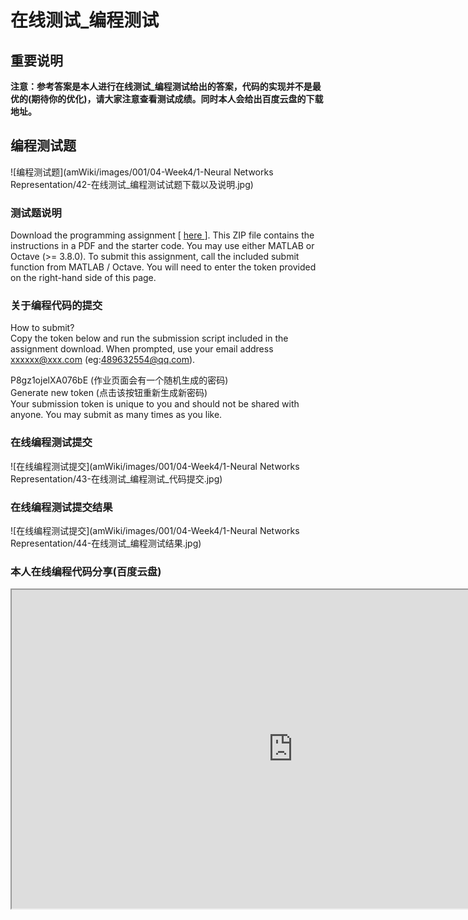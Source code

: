 # 在线测试_编程测试
## 重要说明
**注意：参考答案是本人进行在线测试_编程测试给出的答案，代码的实现并不是最优的(期待你的优化)，请大家注意查看测试成绩。同时本人会给出百度云盘的下载地址。**  
## 编程测试题
![编程测试题](amWiki/images/001/04-Week4/1-Neural Networks Representation/42-在线测试_编程测试试题下载以及说明.jpg)
### 测试题说明
Download the programming assignment [ [here ](https://s3.amazonaws.com/spark-public/ml/exercises/on-demand/machine-learning-ex3.zip) ]. This ZIP file contains the instructions in a PDF and the starter code. You may use either MATLAB or Octave (>= 3.8.0). To submit this assignment, call the included submit function from MATLAB / Octave. You will need to enter the token provided on the right-hand side of this page.
### 关于编程代码的提交
How to submit?  
Copy the token below and run the submission script included in the assignment download. When prompted, use your email address xxxxxx@xxx.com (eg:489632554@qq.com).   

P8gz1ojelXA076bE  (作业页面会有一个随机生成的密码)  
Generate new token  (点击该按钮重新生成新密码)  
Your submission token is unique to you and should not be shared with anyone. You may submit as many times as you like.  
### 在线编程测试提交
![在线编程测试提交](amWiki/images/001/04-Week4/1-Neural Networks Representation/43-在线测试_编程测试_代码提交.jpg)
### 在线编程测试提交结果
![在线编程测试提交](amWiki/images/001/04-Week4/1-Neural Networks Representation/44-在线测试_编程测试结果.jpg)
### 本人在线编程代码分享(百度云盘)
<iframe height=510 width=900 src="http://pan.baidu.com/s/1i5DrwEh"></iframe>
